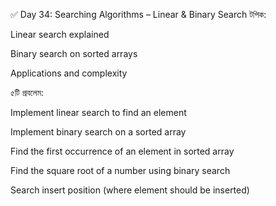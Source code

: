 ✅ Day 34: Searching Algorithms – Linear & Binary Search
টপিক:

Linear search explained

Binary search on sorted arrays

Applications and complexity

৫টি প্রবলেম:

Implement linear search to find an element

Implement binary search on a sorted array

Find the first occurrence of an element in sorted array

Find the square root of a number using binary search

Search insert position (where element should be inserted)
